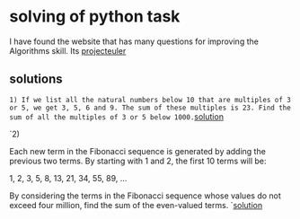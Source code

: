 # solving of python task

I have found the website that has many questions for  improving the Algorithms skill.
Its [projecteuler](https://projecteuler.net)


## solutions 

`1) If we list all the natural numbers below 10 that are multiples of 3 or 5, we get 3, 5, 6 and 9. The sum of these multiples is 23.
Find the sum of all the multiples of 3 or 5 below 1000.`[solution](https://github.com/marzieraee/projecteuler/blob/master/solution1.py)


`2) 

Each new term in the Fibonacci sequence is generated by adding the previous two terms. By starting with 1 and 2, the first 10 terms will be:

1, 2, 3, 5, 8, 13, 21, 34, 55, 89, ...

By considering the terms in the Fibonacci sequence whose values do not exceed four million, find the sum of the even-valued terms.
`[solution](https://github.com/marzieraee/projecteuler/blob/master/solution2.py)